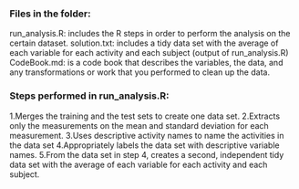 ### Files in the folder:

run_analysis.R: includes the R steps in order to perform the analysis on the certain dataset.
solution.txt: includes a tidy data set with the average of each variable for each activity and each subject (output of run_analysis.R)
CodeBook.md: is a code book that describes the variables, the data, and any transformations or work that you performed to clean up the data.

### Steps performed in run_analysis.R:

1.Merges the training and the test sets to create one data set.
2.Extracts only the measurements on the mean and standard deviation for each measurement. 
3.Uses descriptive activity names to name the activities in the data set
4.Appropriately labels the data set with descriptive variable names. 
5.From the data set in step 4, creates a second, independent tidy data set with the average of each variable for each activity and each subject.
